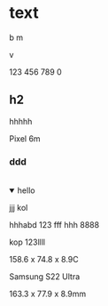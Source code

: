 # text

b m<br>

v<br>

123 456 789 0

## h2

hhhhh

Pixel 6m

### ddd

<br>



<details open=""><p></p><p></p><summary>hello</summary>jjj kol<br><p></p><p>hhhabd 123 fff hhh 8888</p><p>kop 123llll</p><p></p></details>



158\.6 x 74.8 x 8.9C

Samsung S22 Ultra

163\.3 x 77.9 x 8.9mm

